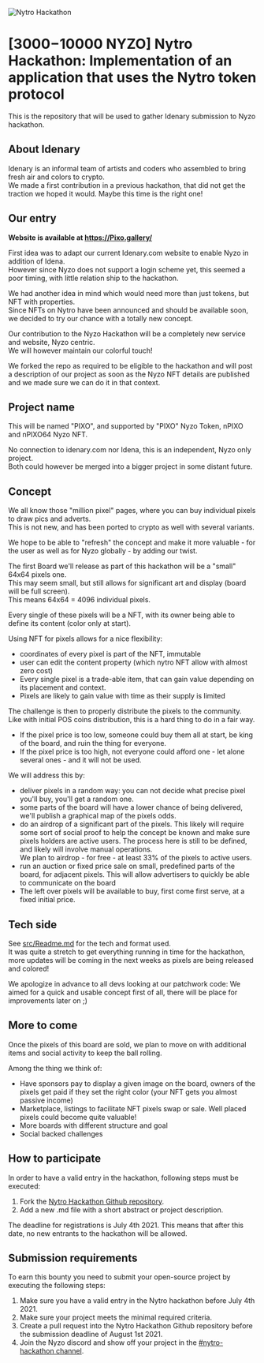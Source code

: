 ![Nytro Hackathon](https://user-images.githubusercontent.com/64868886/118121274-84b6e100-b3f1-11eb-851f-e7ef3e5282d3.png)

# [$3000-$10000 NYZO] Nytro Hackathon: Implementation of an application that uses the Nytro token protocol

This is the repository that will be used to gather Idenary submission to Nyzo hackathon.

## About Idenary

Idenary is an informal team of artists and coders who assembled to bring fresh air and colors to crypto.  
We made a first contribution in a previous hackathon, that did not get the traction we hoped it would. Maybe this time is the right one!

## Our entry

**Website is available at https://Pixo.gallery/**

First idea was to adapt our current Idenary.com website to enable Nyzo in addition of Idena.  
However since Nyzo does not support a login scheme yet, this seemed a poor timing, with little relation ship to the hackathon.

We had another idea in mind which would need more than just tokens, but NFT with properties.  
Since NFTs on Nytro have been announced and should be available soon, we decided to try our chance with a totally new concept.

Our contribution to the Nyzo Hackathon will be a completely new service and website, Nyzo centric.  
We will however maintain our colorful touch!

We forked the repo as required to be eligible to the hackathon and will post a description of our project as soon as the Nyzo NFT details are published and we made sure we can do it in that context.

## Project name

This will be named "PIXO", and supported by "PIXO" Nyzo Token, nPIXO and nPIXO64 Nyzo NFT.

No connection to idenary.com nor Idena, this is an independent, Nyzo only project.  
Both could however be merged into a bigger project in some distant future.

## Concept

We all know those "million pixel" pages, where you can buy individual pixels to draw pics and adverts.  
This is not new, and has been ported to crypto as well with several variants.

We hope to be able to "refresh" the concept and make it more valuable - for the user as well as for Nyzo globally - by adding our twist.

The first Board we'll release as part of this hackathon will be a "small" 64x64 pixels one.  
This may seem small, but still allows for significant art and display (board will be full screen).  
This means 64x64 = 4096 individual pixels.

Every single of these pixels will be a NFT, with its owner being able to define its content (color only at start).  

Using NFT for pixels allows for a nice flexibility:  
- coordinates of every pixel is part of the NFT, immutable
- user can edit the content property (which nytro NFT allow with almost zero cost)
- Every single pixel is a trade-able item, that can gain value depending on its placement and context.
- Pixels are likely to gain value with time as their supply is limited 

The challenge is then to properly distribute the pixels to the community.  
Like with initial POS coins distribution, this is a hard thing to do in a fair way.

- If the pixel price is too low, someone could buy them all at start, be king of the board, and ruin the thing for everyone.  
- If the pixel price is too high, not everyone could afford one - let alone several ones - and it will not be used.

We will address this by:
- deliver pixels in a random way: you can not decide what precise pixel you'll buy, you'll get a random one.
- some parts of the board will have a lower chance of being delivered, we'll publish a graphical map of the pixels odds.
- do an airdrop of a significant part of the pixels. This likely will require some sort of social proof to help the concept be known and make sure pixels holders are active users. The process here is still to be defined, and likely will involve manual operations.  
  We plan to airdrop - for free - at least 33% of the pixels to active users.
- run an auction or fixed price sale on small, predefined parts of the board, for adjacent pixels. This will allow advertisers to quickly be able to communicate on the board
- The left over pixels will be available to buy, first come first serve, at a fixed initial price.

## Tech side

See [src/Readme.md](src/Readme.md) for the tech and format used.  
It was quite a stretch to get everything running in time for the hackathon, more updates will be coming in the next weeks as pixels are being released and colored!  

We apologize in advance to all devs looking at our patchwork code: We aimed for a quick and usable concept first of all, there will be place for improvements later on ;)  

## More to come

Once the pixels of this board are sold, we plan to move on with additional items and social activity to keep the ball rolling.

Among the thing we think of:
- Have sponsors pay to display a given image on the board, owners of the pixels get paid if they set the right color (your NFT gets you almost passive income)
- Marketplace, listings to facilitate NFT pixels swap or sale. Well placed pixels could become quite valuable!
- More boards with different structure and goal
- Social backed challenges


## How to participate
In order to have a valid entry in the hackathon, following steps must be executed:
1. Fork the [Nytro Hackathon Github repository](https://github.com/Open-Nyzo/Nytro-Hackathon).
2. Add a new .md file with a short abstract or project description.

The deadline for registrations is July 4th 2021. This means that after this date, no new entrants to the hackathon will be allowed.


## Submission requirements
To earn this bounty you need to submit your open-source project by executing the following steps:
1. Make sure you have a valid entry in the Nytro hackathon before July 4th 2021.
2. Make sure your project meets the minimal required criteria.
3. Create a pull request into the Nytro Hackathon Github repository before the submission deadline of August 1st 2021.
4. Join the Nyzo discord and show off your project in the [#nytro-hackathon channel](https://discord.gg/c3dxE5C6K3).


